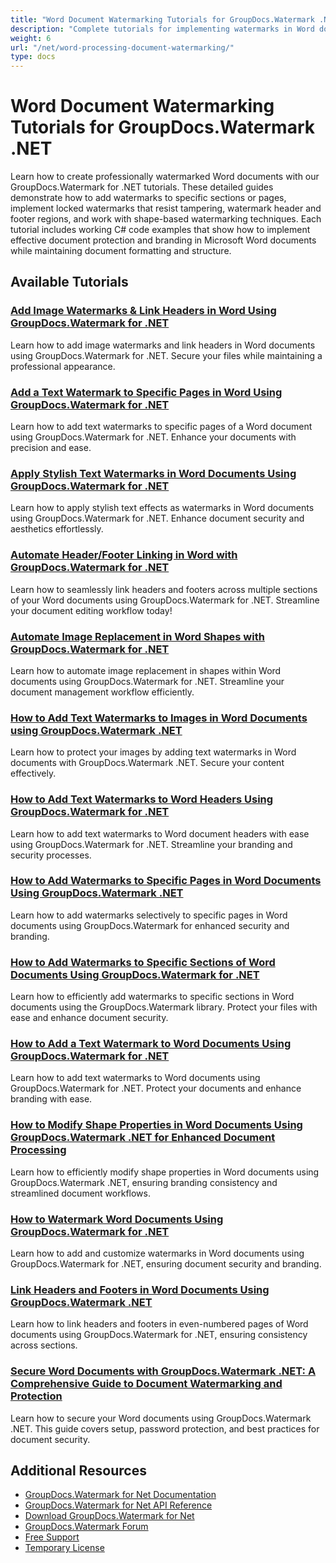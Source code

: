 ```yaml
---
title: "Word Document Watermarking Tutorials for GroupDocs.Watermark .NET"
description: "Complete tutorials for implementing watermarks in Word documents, including headers, footers, and section-specific watermarking using GroupDocs.Watermark for .NET."
weight: 6
url: "/net/word-processing-document-watermarking/"
type: docs
---
```

# Word Document Watermarking Tutorials for GroupDocs.Watermark .NET

Learn how to create professionally watermarked Word documents with our GroupDocs.Watermark for .NET tutorials. These detailed guides demonstrate how to add watermarks to specific sections or pages, implement locked watermarks that resist tampering, watermark header and footer regions, and work with shape-based watermarking techniques. Each tutorial includes working C# code examples that show how to implement effective document protection and branding in Microsoft Word documents while maintaining document formatting and structure.

## Available Tutorials

### [Add Image Watermarks & Link Headers in Word Using GroupDocs.Watermark for .NET](./groupdocs-watermark-add-image-watermark-link-headers-word/)
Learn how to add image watermarks and link headers in Word documents using GroupDocs.Watermark for .NET. Secure your files while maintaining a professional appearance.

### [Add a Text Watermark to Specific Pages in Word Using GroupDocs.Watermark for .NET](./groupdocs-watermark-word-specific-pages/)
Learn how to add text watermarks to specific pages of a Word document using GroupDocs.Watermark for .NET. Enhance your documents with precision and ease.

### [Apply Stylish Text Watermarks in Word Documents Using GroupDocs.Watermark for .NET](./stylish-text-watermarks-groupdocs-word-docs/)
Learn how to apply stylish text effects as watermarks in Word documents using GroupDocs.Watermark for .NET. Enhance document security and aesthetics effortlessly.

### [Automate Header/Footer Linking in Word with GroupDocs.Watermark for .NET](./automate-header-footer-link-word-groupdocs-net/)
Learn how to seamlessly link headers and footers across multiple sections of your Word documents using GroupDocs.Watermark for .NET. Streamline your document editing workflow today!

### [Automate Image Replacement in Word Shapes with GroupDocs.Watermark for .NET](./replace-images-in-shapes-word-document-groupdocs-watermark-net/)
Learn how to automate image replacement in shapes within Word documents using GroupDocs.Watermark for .NET. Streamline your document management workflow efficiently.

### [How to Add Text Watermarks to Images in Word Documents using GroupDocs.Watermark .NET](./groupdocs-watermark-word-documents/)
Learn how to protect your images by adding text watermarks in Word documents with GroupDocs.Watermark .NET. Secure your content effectively.

### [How to Add Text Watermarks to Word Headers Using GroupDocs.Watermark for .NET](./add-text-watermark-word-headers-groupdocs-waitermark/)
Learn how to add text watermarks to Word document headers with ease using GroupDocs.Watermark for .NET. Streamline your branding and security processes.

### [How to Add Watermarks to Specific Pages in Word Documents Using GroupDocs.Watermark .NET](./add-watermarks-specific-pages-word-net/)
Learn how to add watermarks selectively to specific pages in Word documents using GroupDocs.Watermark for enhanced security and branding.

### [How to Add Watermarks to Specific Sections of Word Documents Using GroupDocs.Watermark for .NET](./add-watermarks-word-sections-groupdocs/)
Learn how to efficiently add watermarks to specific sections in Word documents using the GroupDocs.Watermark library. Protect your files with ease and enhance document security.

### [How to Add a Text Watermark to Word Documents Using GroupDocs.Watermark for .NET](./add-text-watermark-word-docs-groupdocs-watermark/)
Learn how to add text watermarks to Word documents using GroupDocs.Watermark for .NET. Protect your documents and enhance branding with ease.

### [How to Modify Shape Properties in Word Documents Using GroupDocs.Watermark .NET for Enhanced Document Processing](./modify-word-shape-properties-groupdocs-watermark-net/)
Learn how to efficiently modify shape properties in Word documents using GroupDocs.Watermark .NET, ensuring branding consistency and streamlined document workflows.

### [How to Watermark Word Documents Using GroupDocs.Watermark for .NET](./watermark-word-docs-groupdocs-dotnet/)
Learn how to add and customize watermarks in Word documents using GroupDocs.Watermark for .NET, ensuring document security and branding.

### [Link Headers and Footers in Word Documents Using GroupDocs.Watermark .NET](./groupdocs-watermark-link-headers-footers-word-docs/)
Learn how to link headers and footers in even-numbered pages of Word documents using GroupDocs.Watermark for .NET, ensuring consistency across sections.

### [Secure Word Documents with GroupDocs.Watermark .NET&#58; A Comprehensive Guide to Document Watermarking and Protection](./secure-word-documents-groupdocs-watermark-net/)
Learn how to secure your Word documents using GroupDocs.Watermark .NET. This guide covers setup, password protection, and best practices for document security.

## Additional Resources

- [GroupDocs.Watermark for Net Documentation](https://docs.groupdocs.com/watermark/net/)
- [GroupDocs.Watermark for Net API Reference](https://reference.groupdocs.com/watermark/net/)
- [Download GroupDocs.Watermark for Net](https://releases.groupdocs.com/watermark/net/)
- [GroupDocs.Watermark Forum](https://forum.groupdocs.com/c/watermark)
- [Free Support](https://forum.groupdocs.com/)
- [Temporary License](https://purchase.groupdocs.com/temporary-license/)
